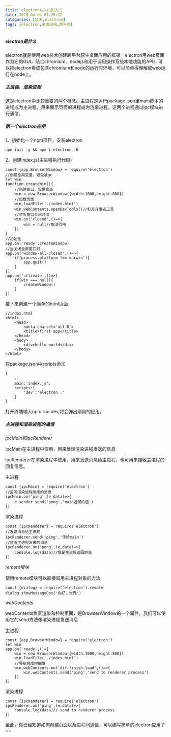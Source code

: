 ```yaml
---
title: electron从入门到入门
date: 2020-04-04 01:26:12
categories: [技术,electron]
tags: [electron,桌面应用,跨平台]
---
```


##### electron是什么

electron就是使用web技术创建跨平台原生桌面应用的框架。electron用web页面作为它的GUI，结合chromium、nodejs和用于调用操作系统本地功能的APIs. 可以把electron看成包含chromium和node的运行时环境，可以简单得理解成web运行在node上。

##### 主进程、渲染进程

这是electron中比较重要的两个概念。主进程是运行package.json里main脚本的进程成为主进程，用来展示页面的进程成为渲染进程。这两个进程通过ipc模块进行通信。

##### 第一个electron应用

1、初始化一个npm项目，安装electron

```
npm init -y && npm i electron -D
```

2、创建index.js(主进程执行代码)

```
const {app,BrouserWindow} = require('electron')
//创建全局变量，避免被gc
let win
function createWin(){
	//创建窗口，设置宽高
	win = new BrowserWindow({width:1000,height:800})
	//加载页面
	win.loadFile('./index.html')
	win.webContents.openDevTools()//打开开发者工具
	//监听窗口关闭时间
	win.on('closed',()=>{
		win = null//取消引用
	})
}
//初始化
app.on('ready',createWindow)
//当关闭全部窗口时
app.on('window-all-closed',()=>{
	if(process.platform !=='darwin'){
		app.quit()
	}
})
app.on('activate',()=>{
	if(win === null){
		createWindow()
	}
})
```

接下来创建一个简单的html页面

```
//index.html
<html>
	<head>
		<meta charset='utf-8'>
		<title>first app</title>
	</head>
	<body>
		<div>hello world</div>
	</body>
</html>
```

在package.json中scripts添加 

```
{
	...
	main:'index.js'，
	scripts:{
		'dev':'electron .'
	}
}
```

打开终端输入npm run dev,将会弹出刚刚的应用。

##### **主进程和渲染进程的通信**

*ipcMain和ipcRenderer*

ipcMain在主进程中使用，用来处理渲染进程发送的信息

ipcRenderer在渲染进程中使用，用来发送消息给主进程，也可用来接收主进程的回复信息。

主进程

```
const {ipcMain} = require('electron')
//监听渲染进程发来的消息
ipcMain.on('ping',(e,data)=>{
	e.sender.send('pong','main返回的值')
})
```

渲染进程

```
const {ipcRenderer} = require('electron')
//发送消息给主进程
ipcRenderer.send('ping','传给main')
//监听主进程发来的消息
ipcRenderer.on('pong',(e,data)=>{
	console.log(data)//我是主进程返回的值
})
```

*remote模块*

使用remote模块可以直接调用主进程对象的方法

```
const {dialog} = require('electron').remote
dialog.showMessageBox('你好，世界')
```

*webContents*

webContents负责渲染和控制页面，是BrowserWindow的一个属性。我们可以使用它的send方法像渲染进程发送消息

主进程

```
const {app,BrowserWindow} = require('electron')
let win 
app.on('ready',()={
	win = new BrowserWindow({width:1000,height:800})
	win.loadFile('./index.html')
	//导航完成时触发
	win.webContents.on('dif-finish-load',()=>{
		win.webContents.send('ping','send to renderer process')
	})
})
```

渲染进程

```
const {ipcRenderer} = require('electron')
ipcRenderer.on('ping',(e,data)=>{
	console.log(data)// send to renderer process
})
```

至此，你已经知道如何创建页面以及进程间通信，可以编写简单的electron应用了~~